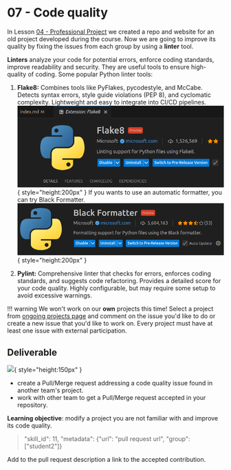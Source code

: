 # 07 - Code quality

In Lesson [04 - Professional Project](../04-professional-project) we created a repo and website for an old project developed during the course. Now we are going to improve its quality by fixing the issues from each group by using a **linter** tool. 

**Linters** analyze your code for potential errors, enforce coding standards, improve readability and security. They are useful tools to ensure high-quality of coding. Some popular Python linter tools:

1. **Flake8:**
Combines tools like PyFlakes, pycodestyle, and McCabe.
Detects syntax errors, style guide violations (PEP 8), and cyclomatic complexity.
Lightweight and easy to integrate into CI/CD pipelines.
![](./Flake8.png){ style="height:200px" }
If you wants to use an automatic formatter, you can try Black Formatter.
![](./BlackFormatter.png){ style="height:200px" }

2. **Pylint:**
Comprehensive linter that checks for errors, enforces coding standards, and suggests code refactoring.
Provides a detailed score for your code quality.
Highly configurable, but may require some setup to avoid excessive warnings.

!!! warning
    We won't work on our **own** projects this time! Select a project from [ongoing projects page](../../projects/2025/2/index.md) and comment on the issue you'd like to do or create a new issue that you'd like to work on. Every project must have at least one issue with external participation. 


## Deliverable

![](icon.svg){ style="height:150px" }

- create a Pull/Merge request addressing a code quality issue found in another team's project. 
- work with other team to get a Pull/Merge request accepted in your repository.

**Learning objective**: modify a project you are not familiar with and improve its code quality.

> "skill_id": 11, "metadata": {"url": "pull request url", "group": ["student2"]}

Add to the pull request description a link to the accepted contribution. 

